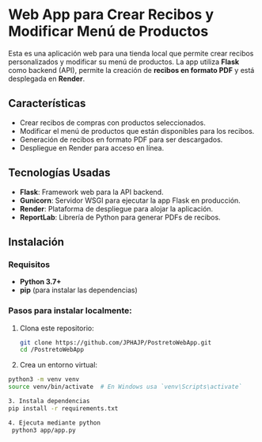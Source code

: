 # Web App para Crear Recibos y Modificar Menú de Productos

Esta es una aplicación web para una tienda local que permite crear recibos personalizados y modificar su menú de productos. La app utiliza **Flask** como backend (API), permite la creación de **recibos en formato PDF** y está desplegada en **Render**.

## Características

- Crear recibos de compras con productos seleccionados.
- Modificar el menú de productos que están disponibles para los recibos.
- Generación de recibos en formato PDF para ser descargados.
- Despliegue en Render para acceso en línea.

## Tecnologías Usadas

- **Flask**: Framework web para la API backend.
- **Gunicorn**: Servidor WSGI para ejecutar la app Flask en producción.
- **Render**: Plataforma de despliegue para alojar la aplicación.
- **ReportLab**: Librería de Python para generar PDFs de recibos.

## Instalación

### Requisitos

- **Python 3.7+**
- **pip** (para instalar las dependencias)

### Pasos para instalar localmente:

1. Clona este repositorio:

   ```bash
   git clone https://github.com/JPHAJP/PostretoWebApp.git
   cd /PostretoWebApp

2. Crea un entorno virtual:
  ```bash
  python3 -m venv venv
  source venv/bin/activate  # En Windows usa `venv\Scripts\activate`

3. Instala dependencias
  pip install -r requirements.txt

4. Ejecuta mediante python
   python3 app/app.py

